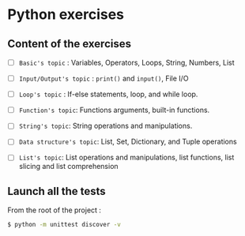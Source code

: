 # Python exercises

## Content of the exercises

- [ ] `Basic's topic` : Variables, Operators, Loops, String, Numbers, List
- [ ] `Input/Output's topic` : `print()` and `input()`, File I/O
- [ ] `Loop's topic` : If-else statements, loop, and while loop.
- [ ] `Function's topic`: Functions arguments, built-in functions.
- [ ] `String's topic`: String operations and manipulations.
- [ ] `Data structure's topic`: List, Set, Dictionary, and Tuple operations
- [ ] `List's topic`: List operations and manipulations, list functions, list slicing and list comprehension
 

## Launch all the tests

From the root of the project : 

```cmd
$ python -m unittest discover -v
```